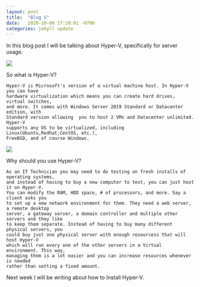 ```yaml
---
layout: post
title:  "Blog 5"
date:   2020-10-08 17:20:01 -0700
categories: jekyll update
---
```


In this blog post I will be talking about Hyper-V, specifically for server usage.


<img src="https://s25966.pcdn.co/hyper-v/wp-content/uploads/2019/06/Hyper-V.jpg">


So what is Hyper-V?

    Hyper-V is Microsoft's version of a virtual machine host. In Hyper-V you can have
    hardware virtualization which means you can create hard drives, virtual switches,
    and more. It comes with Windows Server 2019 Standard or Datacenter edition, with 
    Standard version allowing  you to host 2 VMs and Datacenter unlimited. Hyper-V 
    supports any OS to be virtualized, including Linux(Ubuntu,Redhat,CentOS, etc.),
    FreeBSD, and of course Windows.


<img src="https://docs.microsoft.com/en-us/virtualization/hyper-v-on-windows/about/media/hypervnesting.png">


<bold>Why should you use Hyper-V?</bold>

    As an IT Technician you may need to do testing on fresh installs of operating systems,
    and instead of having to buy a new computer to test, you can just host it on Hyper-V.
    You can modify the RAM, HDD space, # of processors, and more. Say a client asks you
    to set up a new network environment for them. They need a web server, a remote desktop
    server, a gateway server, a domain controller and multiple other servers and they like
    to keep them separate. Instead of having to buy many different physical servers, you
    could buy just one physical server with enough resourcess that will host Hyper-V 
    which will run every one of the other servers in a Virtual environment. This way,
    managing them is a lot easier and you can increase resources whenever is needed
    rather than setting a fixed amount. 


Next week I will be writing about how to Install Hyper-V.


